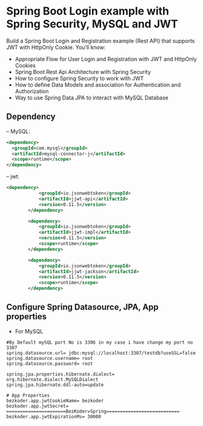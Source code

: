 # Spring Boot Login example with Spring Security, MySQL and JWT
Build a Spring Boot Login and Registration example (Rest API) that supports JWT with HttpOnly Cookie. You’ll know:

- Appropriate Flow for User Login and Registration with JWT and HttpOnly Cookies
- Spring Boot Rest Api Architecture with Spring Security
- How to configure Spring Security to work with JWT
- How to define Data Models and association for Authentication and Authorization
- Way to use Spring Data JPA to interact with MySQL Database
## Dependency
– MySQL:
```xml
<dependency>
  <groupId>com.mysql</groupId>
  <artifactId>mysql-connector-j</artifactId>
  <scope>runtime</scope>
</dependency>
```
– jwt:
```xml
<dependency>
            <groupId>io.jsonwebtoken</groupId>
            <artifactId>jjwt-api</artifactId>
            <version>0.11.5</version>
        </dependency>

        <dependency>
            <groupId>io.jsonwebtoken</groupId>
            <artifactId>jjwt-impl</artifactId>
            <version>0.11.5</version>
            <scope>runtime</scope>
        </dependency>

        <dependency>
            <groupId>io.jsonwebtoken</groupId>
            <artifactId>jjwt-jackson</artifactId>
            <version>0.11.5</version>
            <scope>runtime</scope>
        </dependency>
```
## Configure Spring Datasource, JPA, App properties
- For MySQL
```
#By Default mySQL port No is 3306 in my case i have change my port no 3307
spring.datasource.url= jdbc:mysql://localhost:3307/testdb?useSSL=false
spring.datasource.username= root
spring.datasource.password= root

spring.jpa.properties.hibernate.dialect= org.hibernate.dialect.MySQLDialect
spring.jpa.hibernate.ddl-auto=update

# App Properties
bezkoder.app.jwtCookieName= bezkoder
bezkoder.app.jwtSecret= ======================BezKoder=Spring===========================
bezkoder.app.jwtExpirationMs= 30000
```

